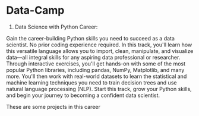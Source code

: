 # Data-Camp
1. Data Science with Python Career:

Gain the career-building Python skills you need to succeed as a data scientist. No prior coding experience required.
In this track, you'll learn how this versatile language allows you to import, clean, manipulate, and 
visualize data—all integral skills for any aspiring data professional or researcher. Through interactive 
exercises, you'll get hands-on with some of the most popular Python libraries, including pandas, NumPy, Matplotlib, 
and many more. You'll then work with real-world datasets to learn the statistical and machine learning techniques you 
need to train decision trees and use natural language processing (NLP). Start this track, grow your Python skills,
and begin your journey to becoming a confident data scientist.

These are some projects in this career
